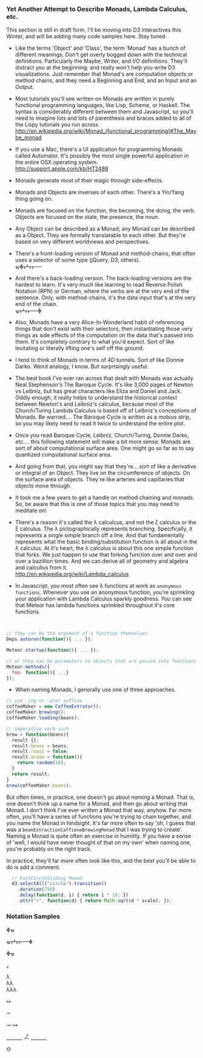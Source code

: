 ### Yet Another Attempt to Describe Monads, Lambda Calculus, etc.
This section is still in draft form.  I'll be moving into D3 interactives this Winter, and will be adding many code samples here.  Stay tuned.



- Like the terms 'Object' and 'Class', the term 'Monad' has a bunch of different meanings.  Don't get overly bogged down with the technical definitions.  Particularly the Maybe, Writer, and I/O definitions.  They'll distract you at the beginning; and really won't help you write D3 visualizations.  Just remember that Monad's are computation objects or method chains, and they need a Beginning and End, and an Input and an Output.  

- Most tutorials you'll see written on Monads are written in purely functional programming languages, like Lisp, Scheme, or Haskell.  The syntax is considerably different between them and Javascript, so you'll need to imagine lots and lots of parenthesis and braces added to all of the Lispy tutorials you run across.  
http://en.wikipedia.org/wiki/Monad_(functional_programming)#The_Maybe_monad  

- If you use a Mac, there's a UI application for programming Monads called Automator.  It's possibly the most single powerful application in the entire OSX operating system.  
http://support.apple.com/kb/HT2488  

- Monads generate most of their magic through side-effects.  

- Monads and Objects are inverses of each other.  There's a Yin/Yang thing going on.

- Monads are focused on the function, the becoming, the doing, the verb.  Objects are focused on the state, the presence, the noun.

- Any Object can be described as a Monad; any Monad can be described as a Object.  They are formally translatable to each other.  But they're based on very different worldviews and perspectives.  

- There's a front-loading version of Monad and method-chains, that often uses a selector of some type (jQuery, D3, others).  
&#5783;&#5782;&#5761;&#5766;&#5761;&#5761;&#5760;&#5760;&#5760; 

- And there's a back-loading version.  The back-loading versions are the hardest to learn.  It's very much like learning to read Reverse Polish Notation (RPN) or German, where the verbs are at the very end of the sentence.  Only, with method-chains, it's the data input that's at the very end of the chain.  
&#5783;&#5761;&#5766;&#5761;&#5761;&#5760;&#5760;&#5760;&#5782;


- Also, Monads have a very Alice-In-Wonderland habit of referencing things that don't exist with their selectors, then instantiating those very things as side effects of the computation on the data that's passed into them.  It's completely contrary to what you'd expect.  Sort of like levitating or literally lifting one's self off the ground.   

- I tend to think of Monads in terms of 4D tunnels.  Sort of like Donnie Darko.  Weird analogy, I know.  But surprisingly useful.

- The best book I've ever ran across that dealt with Monads was actually Neal Stephenson's The Baroque Cycle.  It's like 3,000 pages of Newton vs Leibniz, but has great characters like Eliza and Daniel and Jack.  Oddly enough, it really helps to understand the historical context between Newton's and Leibniz's calculus, because most of the Church/Turing Lambda Calculus is based off of Leibniz's conceptions of Monads.  Be warned....  The Baroque Cycle is written as a mobius strip, so you may likely need to read it twice to understand the entire plot.  

- Once you read Baroque Cycle, Leibniz, Church/Turing, Donnie Darko, etc....  this following statement will make a bit more sense:  Monads are sort of about computational surface area.  One might go so far as to say quantized computational surface area.  

- And going from that, you might say that they're... sort of like a derivative or integral of an Object.  They live on the circumference of objects.  On the surface area of objects.  They're like arteries and capillaries that objects move through.  

- It took me a few years to get a handle on method chaining and monads.  So, be aware that this is one of those topics that you may need to meditate on!

- There's a reason it's called the &#955; calculcus, and not the &#950; calculus or the &#958; calculus.  The &#955; pictographically represents branching.  Specifically, it represents a single simple branch off a line.  And that fundamentally represents what the basic binding/substitution function is all about in the &#955; calculus.  At it's heart, the &#955; calculus is about this one simple function that forks.  We just happen to use that forking function over and over and over a bazillion times.  And we can derive all of geometry and algebra and calcullus from it.   
http://en.wikipedia.org/wiki/Lambda_calculus

- In Javascript, you most often see &#955; functions at work as ``anonymous functions``.    Whenever you use an anonymous function, you're sprinkling your application with Lambda Calculus sparkly goodness.  You can see that Meteor has lambda functions sprinkled throughout it's core functions.  

````js


// they can be the argument of a function themselves
Deps.autorun(function(){ ... });

Meteor.startup(function(){ ... });

// or they can be parameters to objects that are passed into functions
Meteor.methods({
  foo: function(){ ...}
});
````

- When naming Monads, I generally use one of three approaches.  

````js
// use -ing or -ator suffixe
coffeeMaker = new CoffeeExtrator();
coffeeMaker.brewing();
coffeeMaker.loading(beans);

// imperative verb such
brew = function(beans){
  result {};
  result.beans = beans;
  result.roast = false;
  result.aroma = function(){
    return random(16);
  }
  return result;
}
brew(coffeeMaker.beans);
````

But often times, in practice, one doesn't go about *naming* a Monad.  That is, one doesn't think up a name for a Monad, and then go about writing that Monad.  I don't think I've ever written a Monad that way, anyhow.  Far more often, you'll have a series of functions you're trying to chain together, and you name the Monad in hindsight.  It's far more often to say 'oh, I guess that was a ``beanExtractionCaffieneBrewingMonad`` that I was trying to create'.  Naming a Monad is quite often an exercise in humility.  If you have a sense of 'well, I would have never thought of that on my own' when naming one, you're probably on the right track.      

In practice, they'll far more often look like this, and the best you'll be able to do is add a comment.

````js
  // FastCircleSliding Monad
  d3.selectAll("circle").transition()
    .duration(750)
    .delay(function(d, i) { return i * 10; })
    .attr("r", function(d) { return Math.sqrt(d * scale); });
````

### Notation Samples

&#5782;&#5783;


&#5783;&#5761;&#5766;&#5761;&#5761;&#5760;&#5760;&#5760;&#5782;

&#5782;&#5783;

&#8257;

&#955;  
&#955;&#955;  
&#955;&#955;&#955;  

&#8611;

&#8760;

&#8888;
&#8886;

&#9149;&#9149;&#9149; &#9095; &#9149;&#9149;&#9149;

&#9187;

